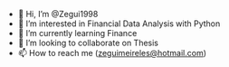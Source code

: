 - 👋 Hi, I’m @Zegui1998
- 👀 I’m interested in Financial Data Analysis with Python
- 🌱 I’m currently learning Finance
- 💞️ I’m looking to collaborate on Thesis
- 📫 How to reach me (zeguimeireles@hotmail.com)

<!---
Zegui1998/Zegui1998 is a ✨ special ✨ repository because its `README.md` (this file) appears on your GitHub profile.
You can click the Preview link to take a look at your changes.
--->
